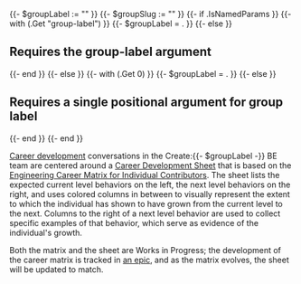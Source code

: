 {{- $groupLabel := "" }}
{{- $groupSlug := "" }}
{{- if .IsNamedParams }}
    {{- with (.Get "group-label") }}
        {{- $groupLabel = . }}
    {{- else }}
        <h2>Requires the group-label argument</h2>
    {{- end }}
{{- else }}
    {{- with (.Get 0) }}
        {{- $groupLabel = . }}
    {{- else }}
        <h2>Requires a single positional argument for group label</h2>
    {{- end }}
{{- end }}

[Career development] conversations in the Create:{{- $groupLabel -}} BE team are centered
around a [Career Development Sheet] that is based on the [Engineering Career
Matrix for Individual Contributors]. The sheet lists the expected current level
behaviors on the left, the next level behaviors on the right, and uses colored
columns in between to visually represent the extent to which the individual has
shown to have grown from the current level to the next. Columns to the right of
a next level behavior are used to collect specific examples of that behavior,
which serve as evidence of the individual's growth.

Both the matrix and the sheet are Works in Progress; the development of the career
matrix is tracked in [an epic][career matrix epic], and as the matrix evolves,
the sheet will be updated to match.

[Career development]: /handbook/engineering/career-development/
[Career Development Sheet]: https://docs.google.com/spreadsheets/d/1u_123EK7Kts9wvA4wEDJtiHvMpsc7Q7GCpRIm8SydZY/edit#gid=0
[Engineering Career Matrix for Individual Contributors]: /handbook/engineering/career-development/matrix/engineering/
[career matrix epic]: https://gitlab.com/groups/gitlab-com/-/epics/85
